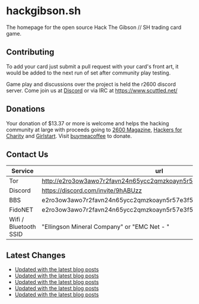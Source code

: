 # hackgibson.sh
The homepage for the open source Hack The Gibson // SH trading card game.


## Contributing

To add your card just submit a pull request with your card's front art, it would be added to the next run of set after community play testing.

Game play and discussions over the project is held the r2600 discord server. Come join us at [Discord](https://discord.com/invite/9hABUzz) or via IRC at https://www.scuttled.net/


## Donations

Your donation of $13.37 or more is welcome and helps the hacking community at large with proceeds going to [2600 Magazine](https://2600.com/), [Hackers for Charity](https://hackersforcharity.org) and [Girlstart](https://girlstart.org).  Visit [buymeacoffee](https://www.buymeacoffee.com/hackgibson.sh) to donate.


## Contact Us

Service | url
-|-
Tor | http://e2ro3ow3awo7r2favn24n65ycc2qmzkoayn5r57e3f56nvjwdcgg32ad.onion
Discord | https://discord.com/invite/9hABUzz
BBS | e2ro3ow3awo7r2favn24n65ycc2qmzkoayn5r57e3f56nvjwdcgg32ad.onion:23
FidoNET | e2ro3ow3awo7r2favn24n65ycc2qmzkoayn5r57e3f56nvjwdcgg32ad.onion:24554
Wifi / Bluetooth SSID | "Ellingson Mineral Company" or "EMC Net - <fidonet address>"

## Latest Changes
<!-- BLOG-POST-LIST:START -->
- [Updated with the latest blog posts](https://github.com/DFW2600/hackgibson.sh/commit/8147959dd7db9aa5cb1f96109433c870ea0d643d)
- [Updated with the latest blog posts](https://github.com/DFW2600/hackgibson.sh/commit/9a59773e7d2458c1d54ca6961438aad02d1a6e9c)
- [Updated with the latest blog posts](https://github.com/DFW2600/hackgibson.sh/commit/738ece3bb0dd08666251319bf7b0b284543e158a)
- [Updated with the latest blog posts](https://github.com/DFW2600/hackgibson.sh/commit/ed1dddfde2716116b05860f0ebc0af0c5d102a21)
- [Updated with the latest blog posts](https://github.com/DFW2600/hackgibson.sh/commit/3ef082622f957f5fb552cd0e225d38855a15c3e5)
<!-- BLOG-POST-LIST:END -->
